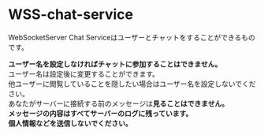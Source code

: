 # WSS-chat-service

WebSocketServer Chat Serviceはユーザーとチャットをすることができるものです。

**ユーザー名を設定しなければチャットに参加することはできません。</br>**
ユーザー名は設定後に変更することができます。</br>
他ユーザーに閲覧していることを隠したい場合はユーザー名を設定しないでください。</br>
あなたがサーバーに接続する前のメッセージは**見ることはできません。</br>**
**メッセージの内容はすべてサーバーのログに残っています。</br>**
**個人情報などを送信しないでください。**
